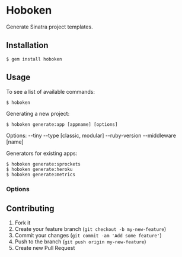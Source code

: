 # Hoboken

Generate Sinatra project templates.

## Installation

    $ gem install hoboken

## Usage

To see a list of available commands:

    $ hoboken

Generating a new project:

    $ hoboken generate:app [appname] [options]

Options:
    --tiny
    --type [classic, modular]
    --ruby-version
    --middleware [name]

Generators for existing apps:

    $ hoboken generate:sprockets
    $ hoboken generate:heroku
    $ hoboken generate:metrics

### Options

## Contributing

1. Fork it
2. Create your feature branch (`git checkout -b my-new-feature`)
3. Commit your changes (`git commit -am 'Add some feature'`)
4. Push to the branch (`git push origin my-new-feature`)
5. Create new Pull Request
